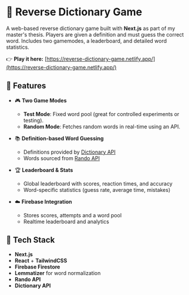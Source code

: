 # 🧠 Reverse Dictionary Game

A web-based reverse dictionary game built with **Next.js** as part of my master's thesis. Players are given a definition and must guess the correct word. Includes two gamemodes, a leaderboard, and detailed word statistics.

👉 **Play it here:** [https://reverse-dictionary-game.netlify.app/](https://reverse-dictionary-game.netlify.app/)

## 🚀 Features

- 🎮 **Two Game Modes**
  - **Test Mode**: Fixed word pool (great for controlled experiments or testing).
  - **Random Mode**: Fetches random words in real-time using an API.

- 📚 **Definition-based Word Guessing**
  - Definitions provided by [Dictionary API](https://dictionaryapi.dev/)
  - Words sourced from [Rando API](https://random-word-api.vercel.app/)

- 🏆 **Leaderboard & Stats**
  - Global leaderboard with scores, reaction times, and accuracy
  - Word-specific statistics (guess rate, average time, mistakes)

- ☁️ **Firebase Integration**
  - Stores scores, attempts and a word pool
  - Realtime leaderboard and analytics

## 🔧 Tech Stack

- **Next.js**
- **React** + **TailwindCSS**
- **Firebase Firestore**
- **Lemmatizer** for word normalization
- **Rando API**
- **Dictionary API**
